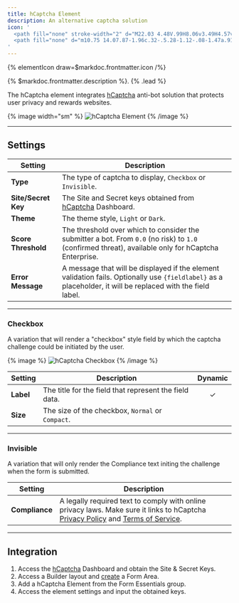 ```yaml
---
title: hCaptcha Element
description: An alternative captcha solution
icon: '
  <path fill="none" stroke-width="2" d="M22.03 4.48V.99H8.06v3.49H4.57v3.49H1.08v13.95h3.49v3.49h3.49v3.49h13.97v-3.49h3.49v-3.49h3.49V7.97h-3.49V4.48h-3.49z"/>
  <path fill="none" d="m10.75 14.07.87-1.96c.32-.5.28-1.12-.08-1.47a.91.91 0 0 0-.16-.12.97.97 0 0 0-.8-.1c-.3.1-.56.29-.73.56-.17.27-1.2 2.8-1.65 4.06-.45 1.25-.27 3.56 1.45 5.29 1.82 1.82 4.47 2.24 6.15.97a.64.64 0 0 0 .19-.13l5.19-4.34c.25-.2.63-.63.29-1.12-.32-.47-.94-.16-1.2.01l-2.98 2.17a.14.14 0 0 1-.09.03.14.14 0 0 1-.11-.05c-.08-.1-.09-.34.03-.44l4.58-3.89c.4-.36.46-.87.13-1.23-.31-.35-.8-.33-1.2.03l-4.13 3.22a.18.18 0 0 1-.12.05.18.18 0 0 1-.15-.08c-.09-.09-.12-.25-.03-.34l4.68-4.53a.93.93 0 0 0 .04-1.29.87.87 0 0 0-.63-.27.93.93 0 0 0-.66.26l-4.77 4.49c-.12.11-.34 0-.37-.14a.15.15 0 0 1 .04-.14l3.65-4.16a.9.9 0 0 0 .29-.66.92.92 0 0 0-.9-.9.9.9 0 0 0-.66.28l-5.54 6.12c-.19.2-.49.21-.63.1a.21.21 0 0 1-.04-.29h.01z"/>
'
---
```


{% elementIcon draw=$markdoc.frontmatter.icon /%}

{% $markdoc.frontmatter.description %}. {% .lead %}

The hCaptcha element integrates [hCaptcha](https://www.hcaptcha.com/) anti-bot solution that protects user privacy and rewards websites.

{% image width="sm" %}
![hCaptcha Element](/next/assets/ytp/forms/captcha/hcaptcha.webp)
{% /image %}

---

## Settings

| Setting | Description |
| ------- | ----------- |
| **Type** | The type of captcha to display, `Checkbox` or `Invisible`. |
| **Site/Secret Key** | The Site and Secret keys obtained from [hCaptcha](https://www.hcaptcha.com/) Dashboard. |
| **Theme** | The theme style, `Light` or `Dark`. |
| **Score Threshold** | The threshold over which to consider the submitter a bot. From `0.0` (no risk) to `1.0` (confirmed threat), available only for hCaptcha Enterprise. |
| **Error Message** | A message that will be displayed if the element validation fails. Optionally use `{fieldlabel}` as a placeholder, it will be replaced with the field label. | &#x2713; |  | &#x2713; |

---

### Checkbox

A variation that will render a "checkbox" style field by which the captcha challenge could be initiated by the user.

{% image %}
![hCaptcha Checkbox](/next/assets/ytp/forms/captcha/hcaptcha-checkbox.webp)
{% /image %}

| Setting | Description | Dynamic |
| ------- | ----------- | :-----: |
| **Label** | The title for the field that represent the field data. | &#x2713; |
| **Size** | The size of the checkbox, `Normal` or `Compact`. |

---

### Invisible

A variation that will only render the Compliance text initing the challenge when the form is submitted.

| Setting | Description |
| ------- | ----------- |
| **Compliance** | A legally required text to comply with online privacy laws. Make sure it links to hCaptcha [Privacy Policy](https://www.hcaptcha.com/privacy) and [Terms of Service](https://hcaptcha.com/terms). |

---

## Integration

1. Access the [hCaptcha](https://www.hcaptcha.com/) Dashboard and obtain the Site & Secret Keys.
1. Access a Builder layout and [create](../../setup#creating-a-form) a Form Area.
1. Add a hCaptcha Element from the Form Essentials group.
1. Access the element settings and input the obtained keys.
